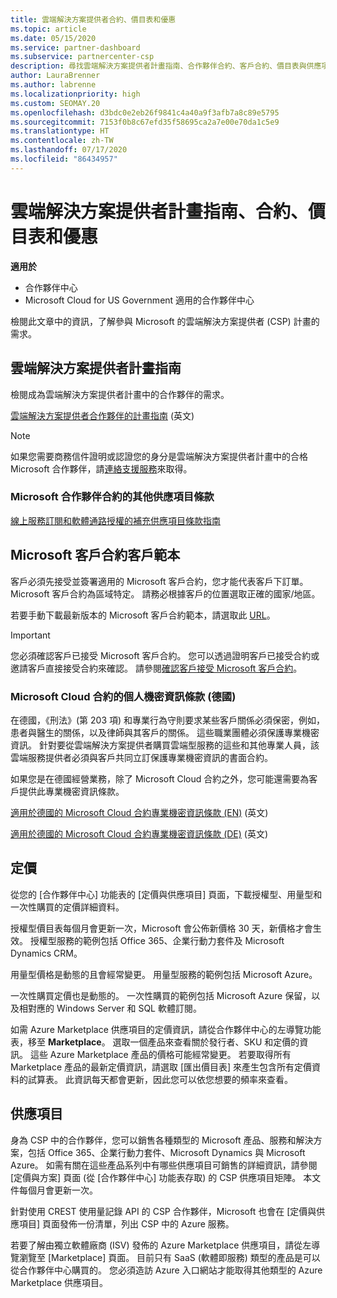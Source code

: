 ```yaml
---
title: 雲端解決方案提供者合約、價目表和優惠
ms.topic: article
ms.date: 05/15/2020
ms.service: partner-dashboard
ms.subservice: partnercenter-csp
description: 尋找雲端解決方案提供者計畫指南、合作夥伴合約、客戶合約、價目表與供應項目的連結。
author: LauraBrenner
ms.author: labrenne
ms.localizationpriority: high
ms.custom: SEOMAY.20
ms.openlocfilehash: d3bdc0e2eb26f9841c4a40a9f3afb7a8c89e5795
ms.sourcegitcommit: 7153f0b8c67efd35f58695ca2a7e00e70da1c5e9
ms.translationtype: HT
ms.contentlocale: zh-TW
ms.lasthandoff: 07/17/2020
ms.locfileid: "86434957"
---
```

# <a name="cloud-solution-provider-program-guide-agreements-price-lists-and-offers"></a>雲端解決方案提供者計畫指南、合約、價目表和優惠

**適用於**

- 合作夥伴中心
- Microsoft Cloud for US Government 適用的合作夥伴中心


檢閱此文章中的資訊，了解參與 Microsoft 的雲端解決方案提供者 (CSP) 計畫的需求。

## <a name="cloud-solution-provider-program-guide"></a>雲端解決方案提供者計畫指南

檢閱成為雲端解決方案提供者計畫中的合作夥伴的需求。

[雲端解決方案提供者合作夥伴的計畫指南](https://go.microsoft.com/fwlink/p/?LinkId=617100) \(英文\)

>[!Note]
>如果您需要商務信件證明或認證您的身分是雲端解決方案提供者計畫中的合格 Microsoft 合作夥伴，請[連絡支援服務](https://partner.microsoft.com/pcv/servicerequests/create)來取得。

### <a name="additional-offer-terms-to-the-microsoft-partner-agreement"></a>Microsoft 合作夥伴合約的其他供應項目條款

[線上服務訂閱和軟體通路授權的補充供應項目條款指南](https://query.prod.cms.rt.microsoft.com/cms/api/am/binary/RE3NOo7)

## <a name="microsoft-customer-agreement-customer-templates"></a>Microsoft 客戶合約客戶範本

客戶必須先接受並簽署適用的 Microsoft 客戶合約，您才能代表客戶下訂單。 Microsoft 客戶合約為區域特定。 請務必根據客戶的位置選取正確的國家/地區。

若要手動下載最新版本的 Microsoft 客戶合約範本，請選取此 [URL](https://aka.ms/customeragreement)。

>[!IMPORTANT]
>您必須確認客戶已接受 Microsoft 客戶合約。 您可以透過證明客戶已接受合約或邀請客戶直接接受合約來確認。 請參閱[確認客戶接受 Microsoft 客戶合約](confirm-customer-agreement.md)。

### <a name="professional-secrecy-amendment-to-the-microsoft-cloud-agreement-germany"></a>Microsoft Cloud 合約的個人機密資訊條款 (德國)

在德國，《刑法》(第 203 項) 和專業行為守則要求某些客戶關係必須保密，例如，患者與醫生的關係，以及律師與其客戶的關係。 這些職業團體必須保護專業機密資訊。 針對要從雲端解決方案提供者購買雲端型服務的這些和其他專業人員，該雲端服務提供者必須與客戶共同立訂保護專業機密資訊的書面合約。

如果您是在德國經營業務，除了 Microsoft Cloud 合約之外，您可能還需要為客戶提供此專業機密資訊條款。

[適用於德國的 Microsoft Cloud 合約專業機密資訊條款 (EN)](https://go.microsoft.com/fwlink/?linkid=2030827&clcid=0x409) \(英文\)

[適用於德國的 Microsoft Cloud 合約專業機密資訊條款 (DE)](https://go.microsoft.com/fwlink/?linkid=2030827&clcid=0x407) \(英文\)

## <a name="pricing"></a>定價

從您的 [合作夥伴中心] 功能表的 [定價與供應項目] 頁面，下載授權型、用量型和一次性購買的定價詳細資料。

授權型價目表每個月會更新一次，Microsoft 會公佈新價格 30 天，新價格才會生效。 授權型服務的範例包括 Office 365、企業行動力套件及 Microsoft Dynamics CRM。 

用量型價格是動態的且會經常變更。 用量型服務的範例包括 Microsoft Azure。

一次性購買定價也是動態的。 一次性購買的範例包括 Microsoft Azure 保留，以及相對應的 Windows Server 和 SQL 軟體訂閱。

如需 Azure Marketplace 供應項目的定價資訊，請從合作夥伴中心的左導覽功能表，移至 **Marketplace**。 選取一個產品來查看關於發行者、SKU 和定價的資訊。 這些 Azure Marketplace 產品的價格可能經常變更。 若要取得所有 Marketplace 產品的最新定價資訊，請選取 [匯出價目表] 來產生包含所有定價資料的試算表。 此資訊每天都會更新，因此您可以依您想要的頻率來查看。

## <a name="offers"></a>供應項目

身為 CSP 中的合作夥伴，您可以銷售各種類型的 Microsoft 產品、服務和解決方案，包括 Office 365、企業行動力套件、Microsoft Dynamics 與 Microsoft Azure。 如需有關在這些產品系列中有哪些供應項目可銷售的詳細資訊，請參閱 [定價與方案] 頁面 (從 [合作夥伴中心] 功能表存取) 的 CSP 供應項目矩陣。 本文件每個月會更新一次。

針對使用 CREST 使用量記錄 API 的 CSP 合作夥伴，Microsoft 也會在 [定價與供應項目] 頁面發佈一份清單，列出 CSP 中的 Azure 服務。

若要了解由獨立軟體廠商 (ISV) 發佈的 Azure Marketplace 供應項目，請從左導覽瀏覽至 [Marketplace] 頁面。 目前只有 SaaS (軟體即服務) 類型的產品是可以從合作夥伴中心購買的。 您必須造訪 Azure 入口網站才能取得其他類型的 Azure Marketplace 供應項目。
